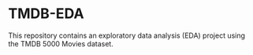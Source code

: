 # TMDB-EDA
This repository contains an exploratory data analysis (EDA) project using the TMDB 5000 Movies dataset.

